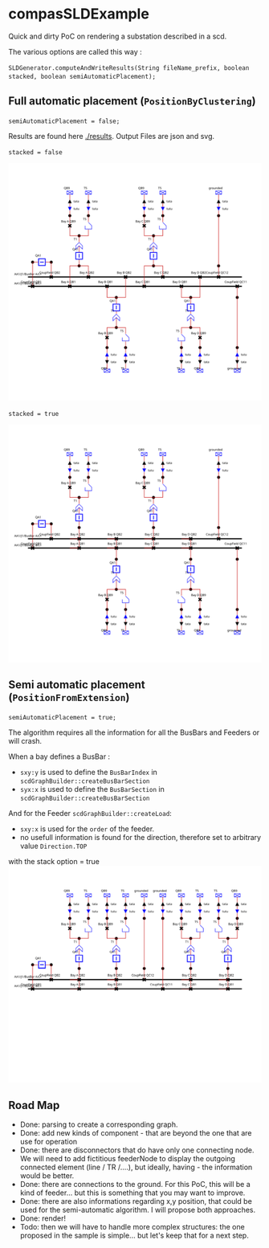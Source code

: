 # compasSLDExample

Quick and dirty PoC on rendering a substation described in a scd.

The various options are called this way :

`SLDGenerator.computeAndWriteResults(String fileName_prefix, boolean stacked, boolean semiAutomaticPlacement);`


## Full automatic placement (`PositionByClustering`)

`semiAutomaticPlacement = false;`

Results are found here [./results](results).
Output Files are json and svg.

`stacked = false`

![./results/test_unstacked.svg](results/test_unstacked.svg)

`stacked = true`

![./results/test_stacked.svg](results/test_stacked.svg)

## Semi automatic placement (`PositionFromExtension`)

`semiAutomaticPlacement = true;`

The algorithm requires all the information  for all the BusBars and Feeders or will crash.

When a bay defines a BusBar :
- `sxy:y` is used to define the `BusBarIndex` in `scdGraphBuilder::createBusBarSection`
- `syx:x` is used to define the `BusBarSection` in `scdGraphBuilder::createBusBarSection`

And for the Feeder `scdGraphBuilder::createLoad`:
- `sxy:x` is used for the `order` of the feeder.
- no usefull information is found for the direction, therefore set to arbitrary value `Direction.TOP`


with the stack option = true
![./results/test_stacked.svg](results/test_ExplicitPosition_stacked.svg)

## Road Map
- Done: parsing to create a corresponding graph.
- Done: add new kinds of component - that are beyond the one that are use for operation
- Done: there are disconnectors that do have only one connecting node. We will need to add fictitious feederNode to display the outgoing connected element (line / TR /....), but ideally, having - the information would be better.
- Done: there are connections to the ground. For this PoC, this will be a kind of feeder... but this is something that you may want to improve.
- Done: there are also informations regarding x,y position, that could be used for the semi-automatic algorithm. I will propose both approaches.
- Done: render!
- Todo: then we will have to handle more complex structures: the one proposed in the sample is simple... but let's keep that for a next step.

